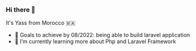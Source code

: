 ### Hi there 👋
It's Yass from Morocco 🇲🇦

- 🔭 Goals to achieve by 08/2022: being able to build laravel application
- 🌱 I’m currently learning more about Php and Laravel Framework 

<!--
**Leeekafkaa/Leeekafkaa** is a ✨ _special_ ✨ repository because its `README.md` (this file) appears on your GitHub profile.

Here are some ideas to get you started:

- 🔭 I’m currently working on ...
- 🌱 I’m currently learning ...
- 👯 I’m looking to collaborate on ...
- 🤔 I’m looking for help with ...
- 💬 Ask me about ...
- 📫 How to reach me: ...
- 😄 Pronouns: ...
- ⚡ Fun fact: ...
-->

